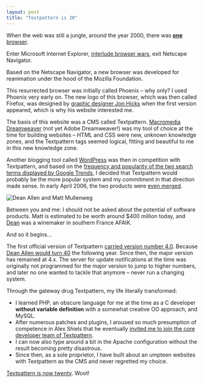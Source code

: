```yaml
---
layout: post
title: "Textpattern is 20"
---
```


When the web was still a jungle, around the year 2000, there was [**one** browser](https://de.wikipedia.org/wiki/Netscape_Navigator).

Enter Microsoft Internet Explorer, [interlude browser wars](https://de.wikipedia.org/wiki/Netscape_Navigator#Browserkrieg), exit Netscape Navigator.

Based on the Netscape Navigator, a new browser was developed for reanimation under the hood of the Mozilla Foundation. 

This resurrected browser was initially called Phoenix – why only? I used Phoenix very early on. The new logo of this browser, which was then called Firefox, was designed by [graphic designer Jon Hicks](https://hicks.design/journal/firefox-logo) when the first version appeared, which is why his website interested me.

The basis of this website was a CMS called Textpattern. [Macromedia Dreamweaver](https://de.wikipedia.org/wiki/Adobe_Dreamweaver) (not yet Adobe Dreamweaver!) was my tool of choice at the time for building websites – HTML and CSS were new, unknown knowledge zones, and the Textpattern tags seemed logical, fitting and beautiful to me in this new knowledge zone.

Another blogging tool called [WordPress](https://developer.wordpress.org/reference/functions/capital_p_dangit/ "capital_P_dangit") was then in competition with Textpattern, and based on the [frequency and popularity of the two search terms displayed by Google Trends](https://trends.google.at/trends/explore?date=2004-01-02%202005-01-02&q=textpattern,wordpress&hl=de-AT), I decided that Textpattern would probably be the more popular system and my commitment in that direction made sense. In early April 2006, the two products were [even merged](https://wordpress.org/news/2006/04/wordpattern/).

![Dean Allen and Matt Mullenweg](https://live.staticflickr.com/41/104050690_ce98a95092_b.jpg)

Between you and me: I should not be asked about the potential of software products. Matt is estimated to be worth around $400 million today, and [Dean](https://textpattern.com/weblog/memories-of-dean-allen) was a winemaker in southern France AFAIK.

And so it begins...

The first official version of Textpattern [carried version number 4.0](https://textpattern.com/weblog/textpattern-4-stable-released). Because [Dean Allen would turn 40](https://web.archive.org/web/20071023235800/http%3A//textpattern.com/weblog/199/dean-allen-400) the following year. Since then, the major version has remained at 4.x. The server for update notifications at the time was originally not programmed for the major version to jump to higher numbers, and later no one wanted to tackle that anymore – never run a changing system.

Through the gateway drug Textpattern, my life literally transformed:

* I learned PHP, an obscure language for me at the time as a C developer **without variable definition** with a somewhat creative OO approach, and MySQL.
* After numerous patches and plugins, I aroused so much presumption of competence in Alex Shiels that he eventually [invited me to join the core developer team of Textpattern](https://wetzlmayr.at/awasteofwords/textpattern-developer-jr).
* I can now also type around a bit in the Apache configuration without the result becoming pretty disastrous.
* Since then, as a sole proprietor, I have built about an umpteen websites with Textpattern as the CMS and never regretted my choice.

[Textpattern is now twenty](https://textpattern.com/weblog/textpattern-turns-twenty "Textpattern turns twenty"). Woot!
